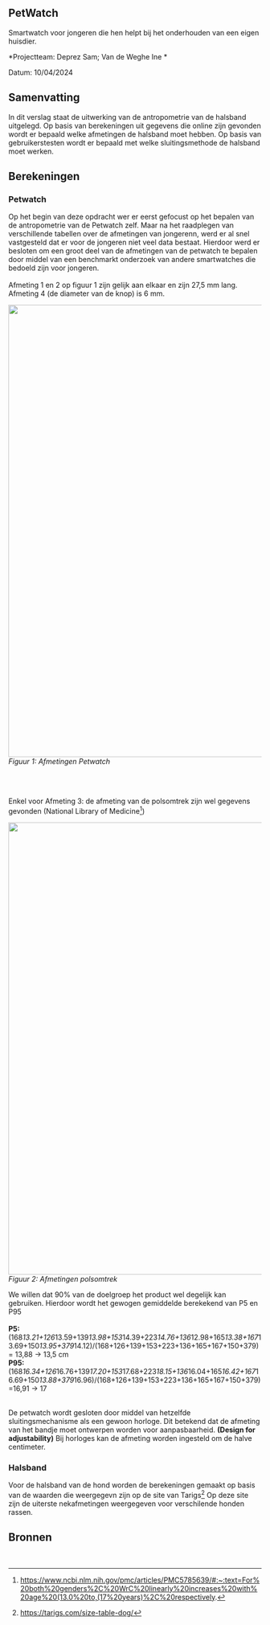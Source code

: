 ## PetWatch

Smartwatch voor jongeren die hen helpt bij het onderhouden van een eigen huisdier.

*Projectteam: Deprez Sam; Van de Weghe Ine *

Datum: 10/04/2024
<br>

## Samenvatting

In dit verslag staat de uitwerking van de antropometrie van de halsband uitgelegd.
Op basis van berekeningen uit gegevens die online zijn gevonden wordt er bepaald welke afmetingen de halsband moet hebben.
Op basis van gebruikerstesten wordt er bepaald met welke sluitingsmethode de halsband moet werken.

## Berekeningen
### Petwatch
Op het begin van deze opdracht wer er eerst gefocust op het bepalen van de antropometrie van de Petwatch zelf. Maar na het raadplegen van verschillende tabellen over de afmetingen van jongerenn, werd er al snel vastgesteld dat er voor de jongeren niet veel data bestaat. Hierdoor werd er besloten om een groot deel van de afmetingen van de petwatch te bepalen door middel van een benchmarkt onderzoek van andere smartwatches die bedoeld zijn voor jongeren.  
</br>
Afmeting 1 en 2 op figuur 1 zijn gelijk aan elkaar en zijn 27,5 mm lang. Afmeting 4 (de diameter van de knop) is 6 mm. 
</br>
<p>
  <img src="https://github.com/SamDeprez/UCD_SEM1/assets/152390104/f0d53432-4879-4b65-8f56-847c036acd92" width="900" />
  </br>
  <em>Figuur 1: Afmetingen Petwatch</em> 
</p></br></br>

Enkel voor Afmeting 3: de afmeting van de polsomtrek zijn wel gegevens gevonden (National Library of Medicine[^1]) 


  <img src="https://github.com/SamDeprez/UCD_SEM1/assets/152390104/2898a232-6cec-491d-bca6-1ad82880c239" width="900" />
  </br>
  <em>Figuur 2: Afmetingen polsomtrek</em>    
</br>

We willen dat 90% van de doelgroep het product wel degelijk kan gebruiken. Hierdoor wordt het gewogen gemiddelde berekekend  van P5 en P95
</br></br>
<b>P5:</b> (168*13.21+126*13.59+139*13.98+153*14.39+223*14.76+136*12.98+165*13.38+167*13.69+150*13.95+379*14.12)/(168+126+139+153+223+136+165+167+150+379)= 13,88 -> 13,5 cm
</br>
<b>P95:</b>(168*16.34+126*16.76+139*17.20+153*17.68+223*18.15+136*16.04+165*16.42+167*16.69+150*13.88+379*16.96)/(168+126+139+153+223+136+165+167+150+379)=16,91 -> 17
</br></br>

De petwatch wordt gesloten door middel van hetzelfde sluitingsmechanisme als een gewoon horloge. Dit betekend dat de afmeting van het bandje moet ontwerpen worden voor aanpasbaarheid. <b>(Design for adjustability)</b> Bij horloges kan de afmeting worden ingesteld om de halve centimeter.

### Halsband
Voor de halsband van de hond worden de berekeningen gemaakt op basis van de waarden die weergegevn zijn op de site van Tarigs[^2]
Op deze site zijn de uiterste nekafmetingen weergegeven voor verschilende honden rassen.


## Bronnen

[^1]: https://www.ncbi.nlm.nih.gov/pmc/articles/PMC5785639/#:~:text=For%20both%20genders%2C%20WrC%20linearly%20increases%20with%20age%20(13.0%20to,(17%20years)%2C%20respectively.

</br>

[^2]:https://tarigs.com/size-table-dog/
